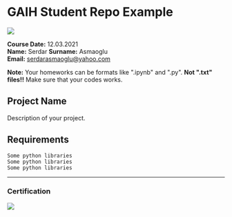# GAIH Student Repo Example
![](img/newlogo.png)

**Course Date:** 12.03.2021  
**Name:** Serdar 
**Surname:** Asmaoglu  
**Email:** serdarasmaoglu@yahoo.com  

**Note:** Your homeworks can be formats like ".ipynb" and ".py". **Not ".txt" files!!** Make sure that your codes works.  

## Project Name
Description of your project.

## Requirements
```
Some python libraries
Some python libraries
Some python libraries
```
---

### Certification
![](img/TopLearnerCertificate.png)

